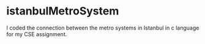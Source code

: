 # istanbulMetroSystem
 I coded the connection between the metro systems in Istanbul in c language for my CSE assignment.
